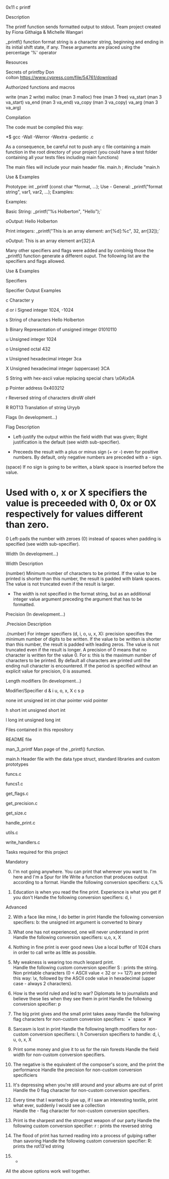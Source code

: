 0x11 c printf

Description



The printf function sends formatted output to stdout.
Team project created by  Fiona Githaiga & Michelle Wangari

 _printf() function format string is a character string, beginning and ending in its initial shift state, if any. These arguments are placed using the percentage '%' operator



Resources



Secrets of printfby Don colton https://www.cypress.com/file/54761/download



Authorized functions and macros



write (man 2 write) malloc (man 3 malloc) free (man 3 free) va_start (man 3 va_start) va_end (man 3 va_end) va_copy (man 3 va_copy) va_arg (man 3 va_arg)



Compilation



The code must be compiled this way:

*$ gcc -Wall -Werror -Wextra -pedantic .c

As a consequence, be careful not to push any c file containing a main function in the root directory of your project (you could have a test folder containing all your tests files including main functions)

The main files will include your main header file.  main.h ; #include "main.h

Use & Examples



Prototype: int _printf (const char *format, ...); Use - General: _printf("format string", var1, var2, ...);
Examples:

Examples:

Basic String: _printf("%s Holberton", "Hello");`

oOutput: Hello Holberton

Print integers: _printf("This is an array element: arr[%d]:%c", 32, arr[32]);`

oOutput: This is an array element arr[32]:A

Many other specifiers and flags were added and by combinig those the _printf() function generate a different ouput. The following list are the specifiers and flags allowed.



Use & Examples



Specifiers

Specifier	Output	Examples

c	Character	y

d or i	Signed integer	1024, -1024

s	String of characters	Hello Holberton

b	Binary Representation of unsigned integer	01010110

u	Unsigned integer	1024

o	Unsigned octal	432

x	Unsigned hexadecimal integer	3ca

X	Unsigned hexadecimal integer (uppercase)	3CA

S	String with hex-ascii value replacing special chars	\x0A\x0A

p	Pointer address	0x403212

r	Reversed string of characters	dlroW olleH

R	ROT13 Translation of string	Uryyb

Flags (In development...)

Flag	Description

-	Left-justify the output within the field width that was given; Right justification is the default (see width sub-specifier).

+	Preceeds the result with a plus or minus sign (+ or -) even for positive numbers. By default, only negative numbers are preceded with a - sign.

(space)	If no sign is going to be written, a blank space is inserted before the value.

#	Used with o, x or X specifiers the value is preceeded with 0, 0x or 0X respectively for values different than zero.

0	Left-pads the number with zeroes (0) instead of spaces when padding is specified (see width sub-specifier).

Width (In development...)

Width	Description

(number)	Minimum number of characters to be printed. If the value to be printed is shorter than this number, the result is padded with blank spaces. The value is not truncated even if the result is larger.

*	The width is not specified in the format string, but as an additional integer value argument preceding the argument that has to be formatted.

Precision (In development...)

.Precision	Description

.(number)	For integer specifiers (d, i, o, u, x, X): precision specifies the minimum number of digits to be written. If the value to be written is shorter than this number, the result is padded with leading zeros. The value is not truncated even if the result is longer. A precision of 0 means that no character is written for the value 0. For s: this is the maximum number of characters to be printed. By default all characters are printed until the ending null character is encountered. If the period is specified without an explicit value for precision, 0 is assumed.

Length modifiers (In development...)

Modifier/Specifier	d & i	u, o, x, X	c	s	p

none	int	unsigned int	int	char pointer	void pointer

h	short int	unsigned short int			

l	long int	unsigned long int			



Files contained in this repository

README file

man_3_printf	Man page of the _printf() function.

main.h	Header file with the data type struct, standard libraries and custom prototypes

funcs.c

funcs1.c

get_flags.c

get_precision.c

get_size.c

handle_print.c

utils.c

write_handlers.c



Tasks required for this project

Mandatory

0. I'm not going anywhere. You can print that wherever you want to. I'm here and I'm a Spur for life 
 Write a function that produces output according to a format.
  Handle the following conversion specifiers:
    c,s,%

1. Education is when you read the fine print. Experience is what you get if you don't 
Handle the following conversion specifiers:
d, i

Advanced

2. With a face like mine, I do better in print
Handle the following conversion specifiers:
b: the unsigned int argument is converted to binary

3. What one has not experienced, one will never understand in print 
Handle the following conversion specifiers:
    u,o, x, X

4. Nothing in fine print is ever good news 
Use a local buffer of 1024 chars in order to call write as little as possible.

5. My weakness is wearing too much leopard print.                    
 Handle the following custom conversion specifier
S : prints the string.
Non printable characters (0 < ASCII value < 32 or >= 127) are printed this way: \x, followed by the ASCII code value in hexadecimal (upper case - always 2 characters).

6. How is the world ruled and led to war? Diplomats lie to journalists and believe these lies when they see them in print 
Handle the following conversion specifier: p

7. The big print gives and the small print takes away 
Handle the following flag characters for non-custom conversion specifiers:
´+´ space ´#´

8. Sarcasm is lost in print 
Handle the following length modifiers for non-custom conversion specifiers:
l, h 
Conversion specifiers to handle: d, i, u, o, x, X

9. Print some money and give it to us for the rain forests 
Handle the field width for non-custom conversion specifiers.

10. The negative is the equivalent of the composer's score, and the print the performance
Handle the precision for non-custom conversion specificiers

11. It's depressing when you're still around and your albums are out of print 
Handle the 0 flag character for non-custom conversion specifiers.

12. Every time that I wanted to give up, if I saw an interesting textile, print what ever, suddenly I would see a collection  
Handle the - flag character for non-custom conversion specifiers.

13. Print is the sharpest and the strongest weapon of our party 
Handle the following custom conversion specifier:
r : prints the reversed string

14. The flood of print has turned reading into a process of gulping rather than savoring 
Handle the following custom conversion specifier:
R: prints the rot13'ed string

15. * 
All the above options work well together.
